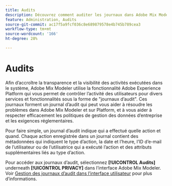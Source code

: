 ```yaml
---
title: Audits
description: Découvrez comment auditer les journaux dans Adobe Mix Modeler.
feature: Administration, Audits
source-git-commit: ac17f5a9fcf036c8e689879578e4b745b789cea3
workflow-type: tm+mt
source-wordcount: '166'
ht-degree: 28%

---
```



# Audits

Afin d’accroître la transparence et la visibilité des activités exécutées dans le système, Adobe Mix Modeler utilise la fonctionnalité Adobe Experience Platform qui vous permet de contrôler l’activité des utilisateurs pour divers services et fonctionnalités sous la forme de &quot;journaux d’audit&quot;. Ces journaux forment un journal d’audit qui peut vous aider à résoudre les problèmes dans Adobe Mix Modeler et sur Platform, et à vous aider à respecter efficacement les politiques de gestion des données d’entreprise et les exigences réglementaires.

Pour faire simple, un journal d’audit indique qui a effectué quelle action et quand. Chaque action enregistrée dans un journal contient des métadonnées qui indiquent le type d’action, la date et l’heure, l’ID d’e-mail de l’utilisateur ou de l’utilisatrice qui a exécuté l’action et des attributs supplémentaires liés au type d’action.

Pour accéder aux journaux d’audit, sélectionnez **[!UICONTROL Audits]** underneath **[!UICONTROL PRIVACY]** dans l’interface Adobe Mix Modeler. Voir [Gestion des journaux d’audit dans l’interface utilisateur](https://experienceleague.adobe.com/docs/experience-platform/landing/governance-privacy-security/audit-logs/overview.html?lang=en#managing-audit-logs-in-the-ui) pour plus d’informations.

